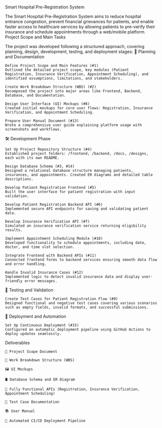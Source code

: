 Smart Hospital Pre-Registration System

The Smart Hospital Pre-Registration System aims to reduce hospital entrance congestion, prevent financial grievances for patients, and enable faster access to healthcare services by allowing patients to pre-verify their insurance and schedule appointments through a web/mobile platform.
Project Scope and Main Tasks

The project was developed following a structured approach, covering planning, design, development, testing, and deployment stages:
📌 Planning and Documentation

    Define Project Scope and Main Features (#1)
    Outlined the detailed project scope, key modules (Patient Registration, Insurance Verification, Appointment Scheduling), and identified assumptions, limitations, and stakeholders.

    Create Work Breakdown Structure (WBS) (#2)
    Decomposed the project into major areas like Frontend, Backend, Database, and Documentation.

    Design User Interface (UI) Mockups (#8)
    Created initial mockups for core user flows: Registration, Insurance Verification, and Appointment Scheduling.

    Prepare User Manual Document (#13)
    Wrote a comprehensive user guide explaining platform usage with screenshots and workflows.

🛠️ Development Phase

    Set Up Project Repository Structure (#4)
    Established project folders: /frontend, /backend, /docs, /designs, each with its own README.

    Design Database Schema (#3, #14)
    Designed a relational database structure managing patients, insurances, and appointments. Created ER diagrams and detailed table descriptions.

    Develop Patient Registration Frontend (#5)
    Built the user interface for patient registration with input validation.

    Develop Patient Registration Backend API (#6)
    Implemented secure API endpoints for saving and validating patient data.

    Develop Insurance Verification API (#7)
    Simulated an insurance verification service returning eligibility results.

    Implement Appointment Scheduling Module (#10)
    Developed functionality to schedule appointments, including date, doctor, and time slot selection.

    Integrate Frontend with Backend APIs (#11)
    Connected frontend forms to backend services ensuring smooth data flow and error handling.

    Handle Invalid Insurance Cases (#12)
    Implemented logic to detect invalid insurance data and display user-friendly error messages.

🧪 Testing and Validation

    Create Test Cases for Patient Registration Flow (#9)
    Designed functional and negative test cases covering various scenarios such as empty fields, invalid formats, and successful submissions.

🚀 Deployment and Automation

    Set Up Continuous Deployment (#15)
    Configured an automatic deployment pipeline using GitHub Actions to deploy updates seamlessly.

Deliverables

    📄 Project Scope Document

    📄 Work Breakdown Structure (WBS)

    🖼️ UI Mockups

    🛢️ Database Schema and ER Diagram

    🔗 Fully Functional APIs (Registration, Insurance Verification, Appointment Scheduling)

    🧪 Test Case Documentation

    📚 User Manual

    🚀 Automated CI/CD Deployment Pipeline
